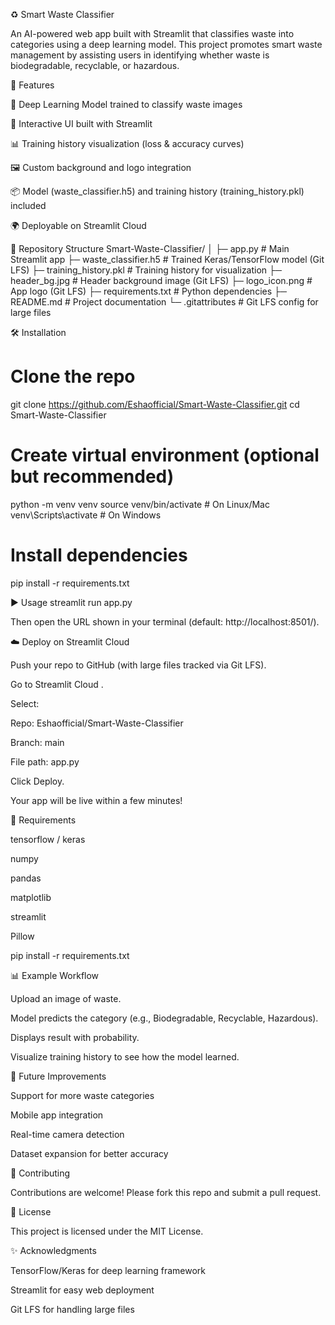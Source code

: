 ♻️ Smart Waste Classifier

An AI-powered web app built with Streamlit that classifies waste into categories using a deep learning model. This project promotes smart waste management by assisting users in identifying whether waste is biodegradable, recyclable, or hazardous.

🚀 Features

🧠 Deep Learning Model trained to classify waste images

🎨 Interactive UI built with Streamlit

📊 Training history visualization (loss & accuracy curves)

🖼️ Custom background and logo integration

📦 Model (waste_classifier.h5) and training history (training_history.pkl) included

🌍 Deployable on Streamlit Cloud

📂 Repository Structure
Smart-Waste-Classifier/
│
├─ app.py                       # Main Streamlit app
├─ waste_classifier.h5          # Trained Keras/TensorFlow model (Git LFS)
├─ training_history.pkl         # Training history for visualization
├─ header_bg.jpg                # Header background image (Git LFS)
├─ logo_icon.png                # App logo (Git LFS)
├─ requirements.txt             # Python dependencies
├─ README.md                    # Project documentation
└─ .gitattributes               # Git LFS config for large files

🛠️ Installation
# Clone the repo
git clone https://github.com/Eshaofficial/Smart-Waste-Classifier.git
cd Smart-Waste-Classifier

# Create virtual environment (optional but recommended)
python -m venv venv
source venv/bin/activate   # On Linux/Mac
venv\Scripts\activate      # On Windows

# Install dependencies
pip install -r requirements.txt

▶️ Usage
streamlit run app.py


Then open the URL shown in your terminal (default: http://localhost:8501/).

☁️ Deploy on Streamlit Cloud

Push your repo to GitHub (with large files tracked via Git LFS).

Go to Streamlit Cloud
.

Select:

Repo: Eshaofficial/Smart-Waste-Classifier

Branch: main

File path: app.py

Click Deploy.

Your app will be live within a few minutes!

🧰 Requirements

tensorflow / keras

numpy

pandas

matplotlib

streamlit

Pillow

pip install -r requirements.txt

📊 Example Workflow

Upload an image of waste.

Model predicts the category (e.g., Biodegradable, Recyclable, Hazardous).

Displays result with probability.

Visualize training history to see how the model learned.

🔮 Future Improvements

Support for more waste categories

Mobile app integration

Real-time camera detection

Dataset expansion for better accuracy

🤝 Contributing

Contributions are welcome! Please fork this repo and submit a pull request.

📜 License

This project is licensed under the MIT License.

✨ Acknowledgments

TensorFlow/Keras for deep learning framework

Streamlit for easy web deployment

Git LFS for handling large files
